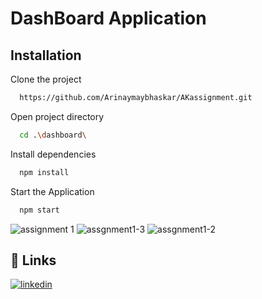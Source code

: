 
# DashBoard Application


## Installation

Clone the project
```bash
  https://github.com/Arinaymaybhaskar/AKassignment.git
```
Open project directory
```bash
  cd .\dashboard\
```
Install dependencies
```bash
  npm install
```
Start the Application
```bash
  npm start
```

![assignment 1](https://github.com/Arinaymaybhaskar/AKAssignment2/assets/101462720/99ae7ab8-2031-42f0-bce4-394b8d2012fd)
![assgnment1-3](https://github.com/Arinaymaybhaskar/AKAssignment2/assets/101462720/0637a808-e733-4e31-84f4-381c26f187be)
![assgnment1-2](https://github.com/Arinaymaybhaskar/AKAssignment2/assets/101462720/860cbb90-2ec8-466c-8bb8-35c0a8bf7f43)

## 🔗 Links
[![linkedin](https://img.shields.io/badge/linkedin-0A66C2?style=for-the-badge&logo=linkedin&logoColor=white)](https://www.linkedin.com/in/arinaymay-bhaskar-3933b6201//)

